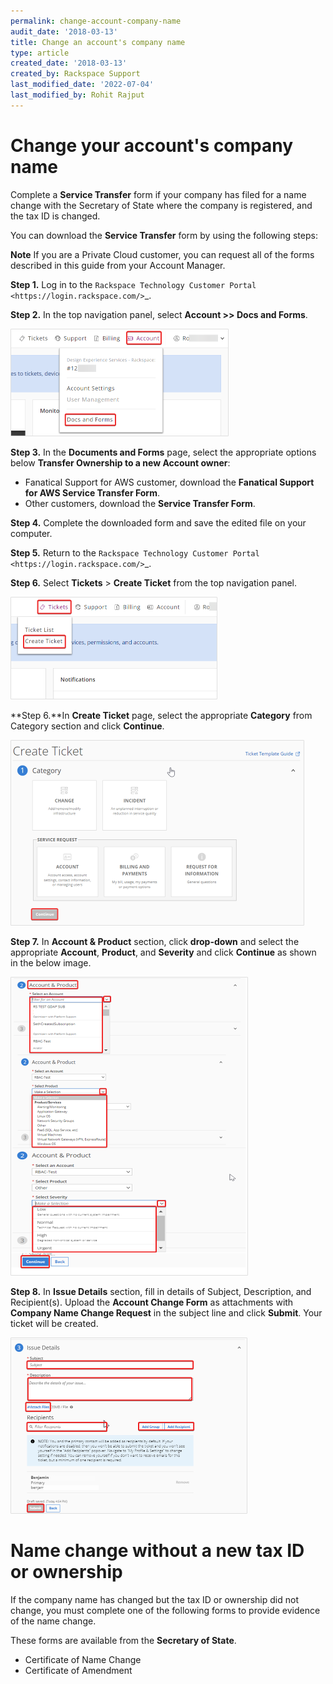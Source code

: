 ```yaml
---
permalink: change-account-company-name
audit_date: '2018-03-13'
title: Change an account's company name
type: article
created_date: '2018-03-13'
created_by: Rackspace Support
last_modified_date: '2022-07-04'
last_modified_by: Rohit Rajput 
---
```


Change your account's company name
====================================

Complete a **Service Transfer** form if your company has filed for a name change with the Secretary of State where the company is registered, and the tax ID is changed.

You can download the **Service Transfer** form by using the following steps:

**Note** If you are a Private Cloud customer, you can request all of the forms described in this guide from your Account Manager.

**Step 1.** Log in to the `Rackspace Technology Customer Portal <https://login.rackspace.com/>`_.

**Step 2.** In the top navigation panel, select **Account >> Docs and Forms**.

<img width="349" alt="docs and forms" src="docs&forms.png">

**Step 3.** In the **Documents and Forms** page, select the appropriate options below **Transfer Ownership to a new Account owner**:

   - Fanatical Support for AWS customer,
     download the **Fanatical Support for AWS Service Transfer Form**.
   - Other customers, download the **Service Transfer Form**.

**Step 4.** Complete the downloaded form and save the edited file on your computer.

**Step 5.** Return to the `Rackspace Technology Customer Portal <https://login.rackspace.com/>`_.

**Step 6.** Select **Tickets** > **Create Ticket** from the top navigation panel.

<img width="331" alt="Create Ticket" src="createticket.png">

**Step 6.**In **Create Ticket** page, select the appropriate **Category** from Category section and click **Continue**.

<img width="470" alt="Category" src="category.png">

**Step 7.** In **Account & Product** section, click **drop-down** and select the appropriate **Account**, **Product**, and **Severity** and click **Continue** as shown in the below image.

<img width="380" alt="Account Product Severity" src="accountproduct&severity.png">

**Step 8.** In **Issue Details** section, fill in details of Subject, Description, and Recipient(s). Upload the **Account Change Form** as attachments with
**Company Name Change Request** in the subject line and click **Submit**. Your ticket will be created.

<img width="379" alt="Issue Details" src="issuedetails.png">



Name change without a new tax ID or ownership
=====================================================

If the company name has changed but the tax ID or ownership did not change, you must complete one of the following forms to provide evidence of the name change. 

These forms are available from the **Secretary of State**.

- Certificate of Name Change
- Certificate of Amendment

